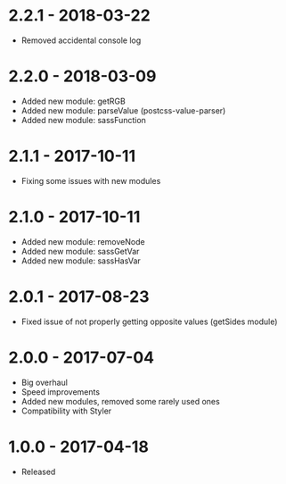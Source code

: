 # 2.2.1 - 2018-03-22
* Removed accidental console log

# 2.2.0 - 2018-03-09
* Added new module: getRGB
* Added new module: parseValue (postcss-value-parser)
* Added new module: sassFunction

# 2.1.1 - 2017-10-11
* Fixing some issues with new modules

# 2.1.0 - 2017-10-11
* Added new module: removeNode
* Added new module: sassGetVar
* Added new module: sassHasVar

# 2.0.1 - 2017-08-23
* Fixed issue of not properly getting opposite values (getSides module)

# 2.0.0 - 2017-07-04
* Big overhaul
* Speed improvements
* Added new modules, removed some rarely used ones
* Compatibility with Styler

# 1.0.0 - 2017-04-18
* Released
